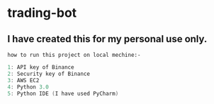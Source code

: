 # trading-bot

I have created this for my personal use only.
---
`how to run this project on local mechine:- `
```c++
1: API key of Binance  
2: Security key of Binance 
3: AWS EC2 
4: Python 3.0 
5: Python IDE (I have used PyCharm)
```
